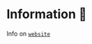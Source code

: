 # Information 📖

Info on [`website`](https://mcengine-website.github.io/artificialintelligence/engine/)
